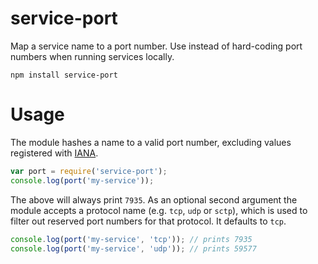 # service-port

Map a service name to a port number. Use instead of hard-coding port numbers when running services locally.

	npm install service-port

# Usage

The module hashes a name to a valid port number, excluding values registered with [IANA](http://www.iana.org/assignments/service-names-port-numbers/service-names-port-numbers.xhtml).

```javascript
var port = require('service-port');
console.log(port('my-service'));
```

The above will always print `7935`. As an optional second argument the module accepts a protocol name (e.g. `tcp`, `udp` or `sctp`), which is used to filter out reserved port numbers for that protocol. It defaults to `tcp`.

```javascript
console.log(port('my-service', 'tcp')); // prints 7935
console.log(port('my-service', 'udp')); // prints 59577
```
